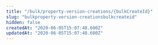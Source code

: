 ```yaml
---
title: "/bulk/property-version-creations/{bulkCreateId}"
slug: "bulkproperty-version-creationsbulkcreateid"
hidden: false
createdAt: "2020-06-05T15:07:48.600Z"
updatedAt: "2020-06-05T15:07:48.600Z"
---
```

